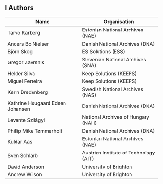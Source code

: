 
I Authors
---------

| Name                             | Organisation                                       |
| -------------------------------- | -------------------------------------------------- |
| Tarvo Kärberg                    | Estonian National Archives (NAE)                   |    
| Anders Bo Nielsen                | Danish National Archives (DNA)                     |
| Björn Skog                       | ES Solutions (ESS)                                 |
| Gregor Zavrsnik                  | Slovenian National Archives (SNA)                  |
| Helder Silva                     | Keep Solutions (KEEPS)                             |
| Miguel Ferreira                  | Keep Solutions (KEEPS)                             |
| Karin Bredenberg                 | Swedish National Archives (NAS)                    |
| Kathrine Hougaard Edsen Johansen | Danish National Archives (DNA)                     |
| Levente Szilágyi                 | National Archives of Hungary (NAH)                 |
| Phillip Mike Tømmerholt          | Danish National Archives (DNA)                     |
| Kuldar Aas                       | Estonian National Archives (NAE)                   |
| Sven Schlarb                     | Austrian Institute of Technology (AIT)             |
| David Anderson                   | University of Brighton                             |
| Andrew Wilson                    | University of Brighton                             |
